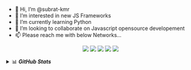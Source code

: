 - 👋 Hi, I’m @subrat-kmr
- 👀 I’m interested in new JS Frameworks
- 🌱 I’m currently learning Python
- 💞️ I’m looking to collaborate on Javascript opensource developement
- 📫 Please reach me with below Networks...

<p align="center">
  <a href="https://subrat.codes"><img src="https://img.icons8.com/clouds/75/000000/domain.png"/></a>
  <a href="https://twitter.com/subrat_kmr"><img src="https://img.icons8.com/clouds/75/000000/twitter.png"/></a>
  <a href="https://www.instagram.com/subrat_kmr/"><img src="https://img.icons8.com/clouds/75/000000/instagram-new--v2.png"/></a>
  <a href="www.linkedin.com/in/subrat-kmr"><img src="https://img.icons8.com/clouds/75/000000/linkedin.png"/></a>
  <a href="https://www.facebook.com/subratkmr"><img src="https://img.icons8.com/clouds/75/000000/facebook-new.png"/></a>
</p>

<details>
  <summary>📊 <b><i>GitHub Stats</i></b></summary>
  <img src="https://github-readme-stats.vercel.app/api?username=Subrat-Kmr&show_icons=true&theme=gotham" alt="Subrat KMR GitHub Stats" />
</details>
